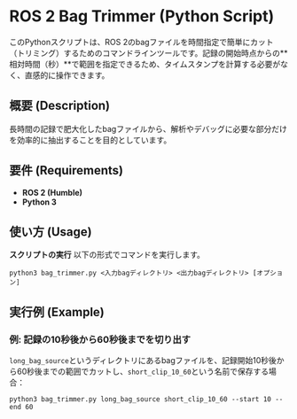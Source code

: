 # ROS 2 Bag Trimmer (Python Script)

このPythonスクリプトは、ROS 2のbagファイルを時間指定で簡単にカット（トリミング）するためのコマンドラインツールです。記録の開始時点からの**相対時間（秒）**で範囲を指定できるため、タイムスタンプを計算する必要がなく、直感的に操作できます。

## 概要 (Description)

長時間の記録で肥大化したbagファイルから、解析やデバッグに必要な部分だけを効率的に抽出することを目的としています。

## 要件 (Requirements)

* **ROS 2 (Humble)**
* **Python 3**

## 使い方 (Usage)

**スクリプトの実行**
以下の形式でコマンドを実行します。

    python3 bag_trimmer.py <入力bagディレクトリ> <出力bagディレクトリ> [オプション]
## 実行例 (Example)

### 例: 記録の10秒後から60秒後までを切り出す

`long_bag_source`というディレクトリにあるbagファイルを、記録開始10秒後から60秒後までの範囲でカットし、`short_clip_10_60`という名前で保存する場合：

```
python3 bag_trimmer.py long_bag_source short_clip_10_60 --start 10 --end 60
```
